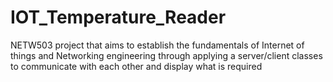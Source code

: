 # IOT_Temperature_Reader
NETW503 project that aims to establish the fundamentals of Internet of things and Networking engineering through applying a server/client classes to communicate with each other and display what is required 
